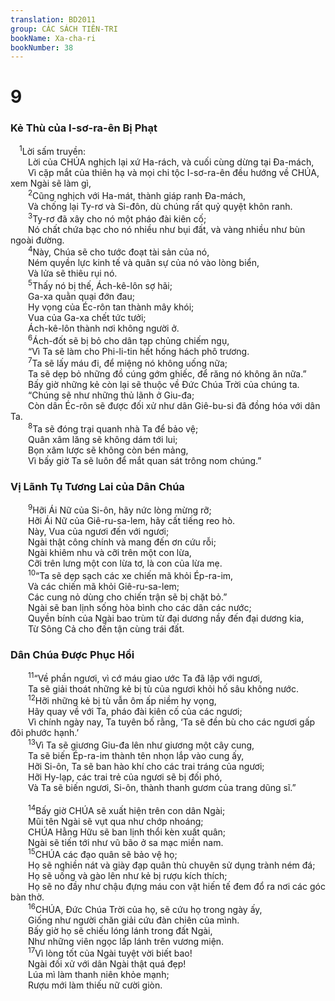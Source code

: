 ```yaml
---
translation: BD2011
group: CÁC SÁCH TIÊN-TRI
bookName: Xa-cha-ri 
bookNumber: 38
---
```


<div class="title"><h1>9</h1><h3>Kẻ Thù của I-sơ-ra-ên Bị Phạt</h3></div>
<span class="verse xa_9_1"> <sup>1</sup>Lời sấm truyền: <br/>  Lời của CHÚA nghịch lại xứ Ha-rách, và cuối cùng dừng tại Ða-mách,<br/>  Vì cặp mắt của thiên hạ và mọi chi tộc I-sơ-ra-ên đều hướng về CHÚA, xem Ngài sẽ làm gì,<br/></span>
<span class="verse xa_9_2">  <sup>2</sup>Cũng nghịch với Ha-mát, thành giáp ranh Ða-mách,<br/>  Và chống lại Ty-rơ và Si-đôn, dù chúng rất quỷ quyệt khôn ranh.<br/></span>
<span class="verse xa_9_3">  <sup>3</sup>Ty-rơ đã xây cho nó một pháo đài kiên cố;<br/>  Nó chất chứa bạc cho nó nhiều như bụi đất, và vàng nhiều như bùn ngoài đường.<br/></span>
<span class="verse xa_9_4">  <sup>4</sup>Này, Chúa sẽ cho tước đoạt tài sản của nó,<br/>  Ném quyền lực kinh tế và quân sự của nó vào lòng biển,<br/>  Và lửa sẽ thiêu rụi nó.<br/></span>
<span class="verse xa_9_5">  <sup>5</sup>Thấy nó bị thế, Ách-kê-lôn sợ hãi;<br/>  Ga-xa quằn quại đớn đau;<br/>  Hy vọng của Éc-rôn tan thành mây khói;<br/>  Vua của Ga-xa chết tức tưởi;<br/>  Ách-kê-lôn thành nơi không người ở.<br/></span>
<span class="verse xa_9_6">  <sup>6</sup>Ách-đốt sẽ bị bỏ cho dân tạp chủng chiếm ngụ,<br/>  “Vì Ta sẽ làm cho Phi-li-tin hết hống hách phô trương.<br/></span>
<span class="verse xa_9_7">  <sup>7</sup>Ta sẽ lấy máu đi, để miệng nó không uống nữa;<br/>  Ta sẽ dẹp bỏ những đồ cúng gớm ghiếc, để răng nó không ăn nữa.”<br/>  Bấy giờ những kẻ còn lại sẽ thuộc về Ðức Chúa Trời của chúng ta.<br/>  “Chúng sẽ như những thủ lãnh ở Giu-đa;<br/>  Còn dân Éc-rôn sẽ được đối xử như dân Giê-bu-si đã đồng hóa với dân Ta.<br/></span>
<span class="verse xa_9_8">  <sup>8</sup>Ta sẽ đóng trại quanh nhà Ta để bảo vệ;<br/>  Quân xâm lăng sẽ không dám tới lui;<br/>  Bọn xâm lược sẽ không còn bén mảng,<br/>  Vì bấy giờ Ta sẽ luôn để mắt quan sát trông nom chúng.”<br/></span>
<div class="title"><h3>Vị Lãnh Tụ Tương Lai của Dân Chúa</h3></div>
<span class="verse xa_9_9">  <sup>9</sup>Hỡi Ái Nữ của Si-ôn, hãy nức lòng mừng rỡ;<br/>  Hỡi Ái Nữ của Giê-ru-sa-lem, hãy cất tiếng reo hò.<br/>  Này, Vua của ngươi đến với ngươi;<br/>  Ngài thật công chính và mang đến ơn cứu rỗi;<br/>  Ngài khiêm nhu và cỡi trên một con lừa,<br/>  Cỡi trên lưng một con lừa tơ, là con của lừa mẹ.<br/></span>
<span class="verse xa_9_10">  <sup>10</sup>“Ta sẽ dẹp sạch các xe chiến mã khỏi Ép-ra-im,<br/>  Và các chiến mã khỏi Giê-ru-sa-lem;<br/>  Các cung nỏ dùng cho chiến trận sẽ bị chặt bỏ.”<br/>  Ngài sẽ ban lịnh sống hòa bình cho các dân các nước;<br/>  Quyền bính của Ngài bao trùm từ đại dương nầy đến đại dương kia,<br/>  Từ Sông Cả cho đến tận cùng trái đất.<br/></span>
<div class="title"><h3>Dân Chúa Ðược Phục Hồi</h3></div>
<span class="verse xa_9_11">  <sup>11</sup>“Về phần ngươi, vì cớ máu giao ước Ta đã lập với ngươi,<br/>  Ta sẽ giải thoát những kẻ bị tù của ngươi khỏi hố sâu không nước.<br/></span>
<span class="verse xa_9_12">  <sup>12</sup>Hỡi những kẻ bị tù vẫn ôm ấp niềm hy vọng,<br/>  Hãy quay về với Ta, pháo đài kiên cố của các ngươi;<br/>  Vì chính ngày nay, Ta tuyên bố rằng, ‘Ta sẽ đền bù cho các ngươi gấp đôi phước hạnh.’<br/></span>
<span class="verse xa_9_13">  <sup>13</sup>Vì Ta sẽ giương Giu-đa lên như giương một cây cung,<br/>  Ta sẽ biến Ép-ra-im thành tên nhọn lắp vào cung ấy,<br/>  Hỡi Si-ôn, Ta sẽ ban hào khí cho các trai tráng của ngươi;<br/>  Hỡi Hy-lạp, các trai trẻ của ngươi sẽ bị đối phó,<br/>  Và Ta sẽ biến ngươi, Si-ôn, thành thanh gươm của trang dũng sĩ.”<br/><br/></span>
<span class="verse xa_9_14">  <sup>14</sup>Bấy giờ CHÚA sẽ xuất hiện trên con dân Ngài;<br/>  Mũi tên Ngài sẽ vụt qua như chớp nhoáng;<br/>  CHÚA Hằng Hữu sẽ ban lịnh thổi kèn xuất quân;<br/>  Ngài sẽ tiến tới như vũ bão ở sa mạc miền nam.<br/></span>
<span class="verse xa_9_15">  <sup>15</sup>CHÚA các đạo quân sẽ bảo vệ họ;<br/>  Họ sẽ nghiền nát và giày đạp quân thù chuyên sử dụng trành ném đá; <br/>  Họ sẽ uống và gào lên như kẻ bị rượu kích thích;<br/>  Họ sẽ no đầy như chậu đựng máu con vật hiến tế đem đổ ra nơi các góc bàn thờ.<br/></span>
<span class="verse xa_9_16">  <sup>16</sup>CHÚA, Ðức Chúa Trời của họ, sẽ cứu họ trong ngày ấy,<br/>  Giống như người chăn giải cứu đàn chiên của mình.<br/>  Bấy giờ họ sẽ chiếu lóng lánh trong đất Ngài,<br/>  Như những viên ngọc lấp lánh trên vương miện.<br/></span>
<span class="verse xa_9_17">  <sup>17</sup>Vì lòng tốt của Ngài tuyệt vời biết bao!<br/>  Ngài đối xử với dân Ngài thật quá đẹp!<br/>  Lúa mì làm thanh niên khỏe mạnh;<br/>  Rượu mới làm thiếu nữ cười giòn.<br/></span>
